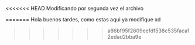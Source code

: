 <<<<<<< HEAD
Modificando por segunda vez el archivo

=======
Hola buenos tardes, como estas aqui ya modifique xd
>>>>>>> a86bf95f2609eefdf538c535faca12edad2bba9e

